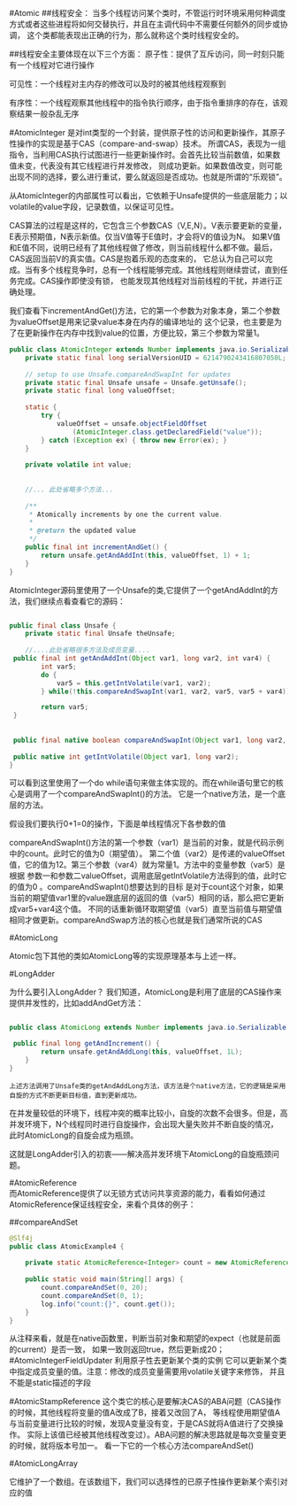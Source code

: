 #Atomic
##线程安全：
当多个线程访问某个类时，不管运行时环境采用何种调度方式或者这些进程将如何交替执行，并且在主调代码中不需要任何额外的同步或协调，
这个类都能表现出正确的行为，那么就称这个类时线程安全的。

##线程安全主要体现在以下三个方面：
原子性：提供了互斥访问，同一时刻只能有一个线程对它进行操作

可见性：一个线程对主内存的修改可以及时的被其他线程观察到

有序性：一个线程观察其他线程中的指令执行顺序，由于指令重排序的存在，该观察结果一般杂乱无序

#AtomicInteger
是对int类型的一个封装，提供原子性的访问和更新操作，其原子性操作的实现是基于CAS（compare-and-swap）技术。
所谓CAS，表现为一组指令，当利用CAS执行试图进行一些更新操作时。会首先比较当前数值，如果数值未变，代表没有其它线程进行并发修改，
则成功更新。如果数值改变，则可能出现不同的选择，要么进行重试，要么就返回是否成功。也就是所谓的“乐观锁”。

从AtomicInteger的内部属性可以看出，它依赖于Unsafe提供的一些底层能力；以volatile的value字段，记录数值，以保证可见性。

CAS算法的过程是这样的，它包含三个参数CAS（V,E,N）。V表示要更新的变量，E表示预期值，N表示新值。仅当V值等于E值时，才会将V的值设为N。
如果V值和E值不同，说明已经有了其他线程做了修改，则当前线程什么都不做。最后，CAS返回当前V的真实值。CAS是抱着乐观的态度来的，
它总认为自己可以完成。当有多个线程竞争时，总有一个线程能够完成。其他线程则继续尝试，直到任务完成。CAS操作即使没有锁，
也能发现其他线程对当前线程的干扰，并进行正确处理。


我们查看下incrementAndGet()方法，它的第一个参数为对象本身，第二个参数为valueOffset是用来记录value本身在内存的编译地址的
这个记录，也主要是为了在更新操作在内存中找到value的位置，方便比较，第三个参数为常量1。
```java
public class AtomicInteger extends Number implements java.io.Serializable {
    private static final long serialVersionUID = 6214790243416807050L;
 
    // setup to use Unsafe.compareAndSwapInt for updates
    private static final Unsafe unsafe = Unsafe.getUnsafe();
    private static final long valueOffset;
 
    static {
        try {
            valueOffset = unsafe.objectFieldOffset
                (AtomicInteger.class.getDeclaredField("value"));
        } catch (Exception ex) { throw new Error(ex); }
    }
 
    private volatile int value;
 
 
    //... 此处省略多个方法...
 
    /**
     * Atomically increments by one the current value.
     *
     * @return the updated value
     */
    public final int incrementAndGet() {
        return unsafe.getAndAddInt(this, valueOffset, 1) + 1;
    }
}
```

AtomicInteger源码里使用了一个Unsafe的类,它提供了一个getAndAddInt的方法，我们继续点看查看它的源码：

```java

public final class Unsafe {
    private static final Unsafe theUnsafe;
 
    //....此处省略很多方法及成员变量....
 public final int getAndAddInt(Object var1, long var2, int var4) {
        int var5;
        do {
            var5 = this.getIntVolatile(var1, var2);
        } while(!this.compareAndSwapInt(var1, var2, var5, var5 + var4));

        return var5;
 }
 
 
 public final native boolean compareAndSwapInt(Object var1, long var2, int var4, int var5);
 
 public native int getIntVolatile(Object var1, long var2);
}

```
可以看到这里使用了一个do while语句来做主体实现的。而在while语句里它的核心是调用了一个compareAndSwapInt()的方法。
它是一个native方法，是一个底层的方法。

假设我们要执行0+1=0的操作，下面是单线程情况下各参数的值

compareAndSwapInt()方法的第一个参数（var1）是当前的对象，就是代码示例中的count。此时它的值为0（期望值）。
第二个值（var2）是传递的valueOffset值，它的值为12。第三个参数（var4）就为常量1。方法中的变量参数（var5）是根据
参数一和参数二valueOffset，调用底层getIntVolatile方法得到的值，此时它的值为0 。compareAndSwapInt()想要达到的目标
是对于count这个对象，如果当前的期望值var1里的value跟底层的返回的值（var5）相同的话，那么把它更新成var5+var4这个值。
不同的话重新循环取期望值（var5）直至当前值与期望值相同才做更新。compareAndSwap方法的核心也就是我们通常所说的CAS

#AtomicLong

Atomic包下其他的类如AtomicLong等的实现原理基本与上述一样。

#LongAdder

为什么要引入LongAdder？
我们知道，AtomicLong是利用了底层的CAS操作来提供并发性的，比如addAndGet方法：

```java

public class AtomicLong extends Number implements java.io.Serializable {

 public final long getAndIncrement() {
        return unsafe.getAndAddLong(this, valueOffset, 1L);
    }
}
```

    上述方法调用了Unsafe类的getAndAddLong方法，该方法是个native方法，它的逻辑是采用自旋的方式不断更新目标值，直到更新成功。

   在并发量较低的环境下，线程冲突的概率比较小，自旋的次数不会很多。但是，高并发环境下，N个线程同时进行自旋操作，会出现大量失败并不断自旋的情况，
此时AtomicLong的自旋会成为瓶颈。

这就是LongAdder引入的初衷——解决高并发环境下AtomicLong的自旋瓶颈问题。

#AtomicReference  
    而AtomicReference提供了以无锁方式访问共享资源的能力，看看如何通过AtomicReference保证线程安全，来看个具体的例子：
    
##compareAndSet
```java
@Slf4j
public class AtomicExample4 {
 
    private static AtomicReference<Integer> count = new AtomicReference<>(0);
 
    public static void main(String[] args) {
        count.compareAndSet(0, 20); 
        count.compareAndSet(0, 1); 
        log.info("count:{}", count.get());
    }
}
```
从注释来看，就是在native函数里，判断当前对象和期望的expect（也就是前面的current）是否一致，
如果一致则返回true，然后更新成20；
#AtomicIntegerFieldUpdater
利用原子性去更新某个类的实例
它可以更新某个类中指定成员变量的值。注意：修改的成员变量需要用volatile关键字来修饰，
并且不能是static描述的字段

#AtomicStampReference
这个类它的核心是要解决CAS的ABA问题（CAS操作的时候，其他线程将变量的值A改成了B，接着又改回了A，
等线程使用期望值A与当前变量进行比较的时候，发现A变量没有变，于是CAS就将A值进行了交换操作。
实际上该值已经被其他线程改变过）。ABA问题的解决思路就是每次变量变更的时候，就将版本号加一。
看一下它的一个核心方法compareAndSet()

#AtomicLongArray

它维护了一个数组。在该数组下，我们可以选择性的已原子性操作更新某个索引对应的值

